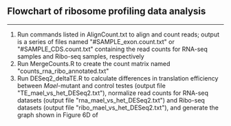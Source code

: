 ## Flowchart of ribosome profiling data analysis
---
1) Run commands listed in AlignCount.txt to align and count reads; output is a series of files named "#SAMPLE_exon.count.txt" or "#SAMPLE_CDS.count.txt" containing the read counts for RNA-seq samples and Ribo-seq samples, respectively
2) Run MergeCounts.R to create the count matrix named "counts_rna_ribo_annotated.txt"
3) Run DESeq2_deltaTE.R to calculate differences in translation efficiency between *Mael*-mutant and control testes (output file "TE_mael_vs_het_DESeq2.txt"), normalize read counts for RNA-seq datasets (output file "rna_mael_vs_het_DESeq2.txt") and Ribo-seq datasets (output file "ribo_mael_vs_het_DESeq2.txt"), and generate the graph shown in Figure 6D of 
